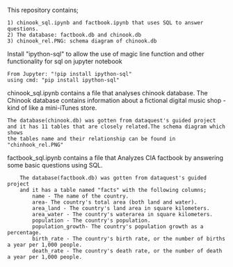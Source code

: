 This repository contains;

    1) chinook_sql.ipynb and factbook.ipynb that uses SQL to answer questions.
    2) The database: factbook.db and chinook.db
    3) chinook_rel.PNG: schema diagram of chinook.db

Install "ipython-sql" to allow the use of magic line function 
and other functionality for sql on jupyter notebook
    
    From Jupyter: "!pip install ipython-sql"
    using cmd: "pip install ipython-sql"

chinook_sql.ipynb contains a file that analyses chinook database. 
The Chinook database contains information about a 
fictional digital music shop - kind of like a mini-iTunes store.

    The database(chinook.db) was gotten from dataquest's guided project 
    and it has 11 tables that are closely related.The schema diagram which shows
    the tables name and their relationship can be found in "chinhook_rel.PNG"
   
factbook_sql.ipynb contains a file that Analyzes CIA factbook by 
answering some basic questions using SQL. 
        
        The database(factbook.db) was gotten from dataquest's guided project 
        and it has a table named "facts" with the following columns;
            name - The name of the country.
            area- The country's total area (both land and water).
            area_land - The country's land area in square kilometers.
            area_water - The country's waterarea in square kilometers.
            population - The country's population.
            population_growth- The country's population growth as a percentage.
            birth_rate - The country's birth rate, or the number of births a year per 1,000 people.
            death_rate - The country's death rate, or the number of death a year per 1,000 people.
